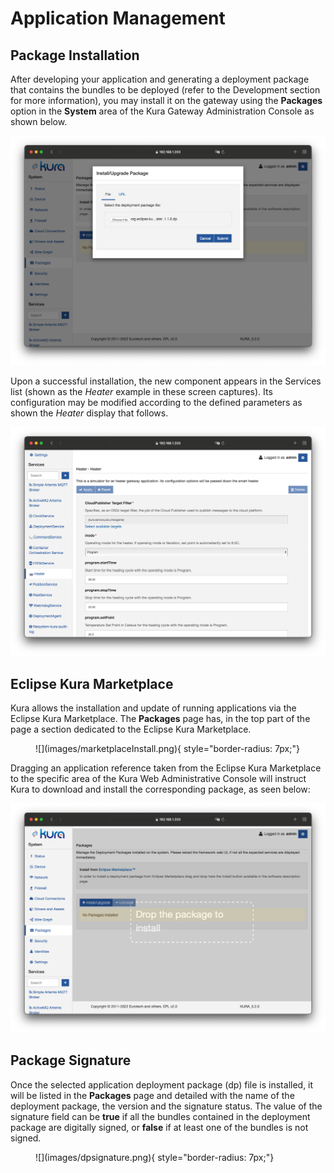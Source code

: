 # Application Management

## Package Installation

After developing your application and generating a deployment package that contains the bundles to be deployed (refer to the Development section for more information), you may install it on the gateway using the **Packages** option in the **System** area of the Kura Gateway Administration Console as shown below.

![](images/packageInstall.png)

Upon a successful installation, the new component appears in the Services list (shown as the _Heater_ example in these screen captures). Its configuration may be modified according to the defined parameters as shown the _Heater_ display that follows.

![](images/packageConfig.png)

## Eclipse Kura Marketplace

Kura allows the installation and update of running applications via the Eclipse Kura Marketplace.
The **Packages** page has, in the top part of the page a section dedicated to the Eclipse Kura Marketplace.

<figure markdown>
  ![](images/marketplaceInstall.png){ style="border-radius: 7px;"}
  <figcaption></figcaption>
</figure>

Dragging an application reference taken from the Eclipse Kura Marketplace to the specific area of the Kura Web Administrative Console will instruct Kura to download and install the corresponding package, as seen below:

![](images/packageMarketplace.png)

## Package Signature

Once the selected application deployment package (dp) file is installed, it will be listed in the **Packages** page and detailed with the name of the deployment package, the version and the signature status.
The value of the signature field can be **true** if all the bundles contained in the deployment package are digitally signed, or **false** if at least one of the bundles is not signed.

<figure markdown>
  ![](images/dpsignature.png){ style="border-radius: 7px;"}
  <figcaption></figcaption>
</figure>
